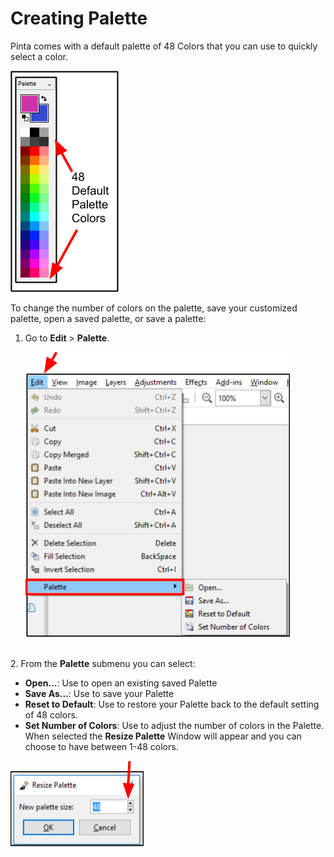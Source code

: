 # Creating Palette

Pinta comes with a default palette of 48 Colors that you can use to quickly select a color.

![Color Palette](img/color/colorpalette.png)


 To change the number of colors on the palette, save your customized palette, open a saved palette, or save a palette:

1.  Go to **Edit** > **Palette**.

     ![Select Palette Menu](img/color/selectpalettemenu.png)
 

&nbsp;  
2.  From the **Palette** submenu you can select: 

  -  **Open...**: Use to open an existing saved Palette
  -  **Save As...**: Use to save your Palette
  -  **Reset to Default**:  Use to restore your Palette back to the default setting of 48 colors.
  -  **Set Number of Colors**: Use to adjust the number of colors in the Palette. When selected the **Resize Palette** Window will appear and you can choose to have between 1-48 colors. 


  ![Resize Palette](img/color/resizepalette.png)
    


